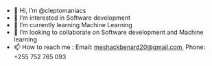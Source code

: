 - 👋 Hi, I’m @cleptomaniacs
- 👀 I’m interested in Software development
- 🌱 I’m currently learning Machine Learning
- 💞️ I’m looking to collaborate on Software development and Machine learning
- 📫 How to reach me : 
Email: meshackbenard20@gmail.com,
Phone: +255 752 765 093

<!---
cleptomaniacs/cleptomaniacs is a ✨ special ✨ repository because its `README.md` (this file) appears on your GitHub profile.
You can click the Preview link to take a look at your changes.
--->
